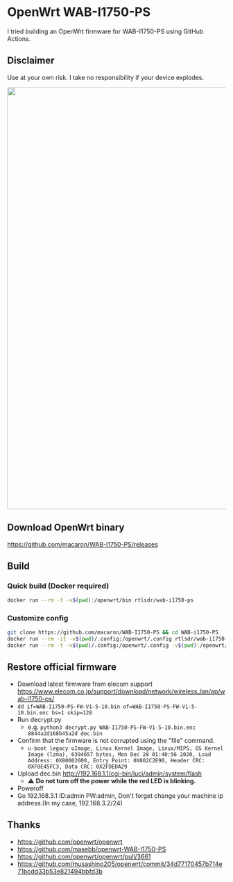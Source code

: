 # OpenWrt WAB-I1750-PS

I tried building an OpenWrt firmware for WAB-I1750-PS using GitHub Actions.

## Disclaimer

Use at your own risk. I take no responsibility if your device explodes.

<img width="971" alt="" src="https://github.com/macaron/WAB-I1750-PS/assets/19354702/b7f19f4c-fa53-46ff-b742-cce49e7a6c6a">

## Download OpenWrt binary

https://github.com/macaron/WAB-I1750-PS/releases

## Build

### Quick build (Docker required)

```bash
docker run --rm -t -v$(pwd):/openwrt/bin rtlsdr/wab-i1750-ps
```

### Customize config

```bash
git clone https://github.com/macaron/WAB-I1750-PS && cd WAB-i1750-PS
docker run --rm -it -v$(pwd)/.config:/openwrt/.config rtlsdr/wab-i1750-ps make menuconfig
docker run --rm -t -v$(pwd)/.config:/openwrt/.config -v$(pwd):/openwrt/bin rtlsdr/wab-i1750-ps
```

## Restore official firmware

- Download latest firmware from elecom support https://www.elecom.co.jp/support/download/network/wireless_lan/ap/wab-i1750-ps/
- `dd if=WAB-I1750-PS-FW-V1-5-10.bin of=WAB-I1750-PS-FW-V1-5-10.bin.enc bs=1 skip=128`
- Run decrypt.py
  - e.g. `python3 decrypt.py WAB-I1750-PS-FW-V1-5-10.bin.enc 8844a2d168b45a2d dec.bin`
- Confirm that the firmware is not corrupted using the "file" command.
  - `u-boot legacy uImage, Linux Kernel Image, Linux/MIPS, OS Kernel Image (lzma), 6394657 bytes, Mon Dec 28 01:40:56 2020, Load Address: 0X80002000, Entry Point: 0X802C2E90, Header CRC: 0XF8E45FC3, Data CRC: 0X2FDEDA29`
- Upload dec.bin http://192.168.1.1/cgi-bin/luci/admin/system/flash
  - :warning: **Do not turn off the power while the red LED is blinking.**
- Poweroff
- Go 192.168.3.1 ID:admin PW:admin, Don't forget change your machine ip address.(In my case, 192.168.3.2/24)

## Thanks

- https://github.com/openwrt/openwrt
- https://github.com/masebb/openwrt-WAB-I1750-PS
- https://github.com/openwrt/openwrt/pull/3661
- https://github.com/musashino205/openwrt/commit/34d77170457b714e71bcdd33b53e821494bbfd3b

